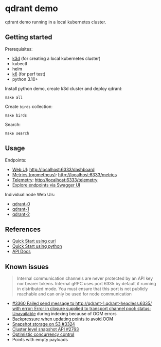 # qdrant demo

qdrant demo running in a local kubernetes cluster.

## Getting started

Prerequisites:

- [k3d](https://k3d.io/) (for creating a local kubernetes cluster)
- kubectl
- helm
- [k6](https://k6.io/docs/get-started/installation/) (for perf test)
- python 3.10+

Install python demo, create k3d cluster and deploy qdrant:

```
make all
```

Create `birds` collection:

```
make birds
```

Search:

```
make search
```

## Usage

Endpoints:

- [Web UI](https://qdrant.tech/documentation/interfaces/web-ui/): [http://localhost:6333/dashboard](http://localhost:6333/dashboard)
- [Metrics (prometheus)](https://qdrant.tech/documentation/guides/monitoring/): [http://localhost:6333/metrics](http://localhost:6333/metrics)
- [Telemetry](https://qdrant.tech/documentation/guides/telemetry/): [http://localhost:6333/telemetry](http://localhost:6333/telemetry)
- [Explore endpoints via Swagger UI](https://ui.qdrant.tech/)

Individual node Web UIs:

- [qdrant-0](http://qdrant-0.localhost:6333/dashboard)
- [qdrant-1](http://qdrant-1.localhost:6333/dashboard)
- [qdrant-2](http://qdrant-2.localhost:6333/dashboard)

## References

- [Quick Start using curl](https://github.com/qdrant/qdrant/blob/master/QUICK_START.md)
- [Quick Start using python](https://qdrant.tech/documentation/quick-start/)
- [API Docs](https://qdrant.github.io/qdrant/redoc/index.html)

## Known issues

> Internal communication channels are never protected by an API key nor bearer tokens. Internal gRPC uses port 6335 by default if running in distributed mode. You must ensure that this port is not publicly reachable and can only be used for node communication

- [#3360 Failed send message to http://qdrant-1.qdrant-headless:6335/ with error: Error in closure supplied to transport channel pool: status: Unavailable](https://github.com/qdrant/qdrant/issues/3360) during indexing because of OOM errors
- [Backpressure when updating points to avoid OOM](https://github.com/qdrant/qdrant/issues/4169)
- [Snapshot storage on S3 #3324](https://github.com/qdrant/qdrant/issues/3324)
- [Cluster level snapshot API #2763](https://github.com/qdrant/qdrant/issues/2763)
- [Optimistic concurrency control](https://github.com/qdrant/qdrant/issues/2749)
- Points with empty payloads
